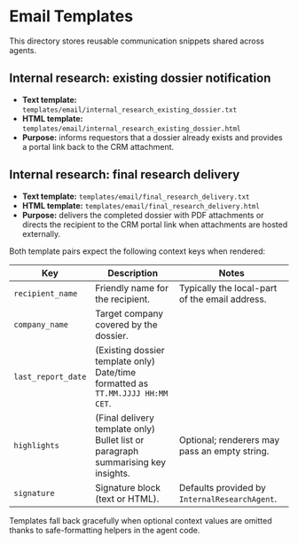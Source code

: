 # Email Templates

This directory stores reusable communication snippets shared across agents.

## Internal research: existing dossier notification
- **Text template:** `templates/email/internal_research_existing_dossier.txt`
- **HTML template:** `templates/email/internal_research_existing_dossier.html`
- **Purpose:** informs requestors that a dossier already exists and provides a portal link back to the CRM attachment.

## Internal research: final research delivery
- **Text template:** `templates/email/final_research_delivery.txt`
- **HTML template:** `templates/email/final_research_delivery.html`
- **Purpose:** delivers the completed dossier with PDF attachments or directs the recipient to the CRM portal link when attachments are hosted externally.

Both template pairs expect the following context keys when rendered:

| Key | Description | Notes |
| --- | ----------- | ----- |
| `recipient_name` | Friendly name for the recipient. | Typically the local-part of the email address. |
| `company_name` | Target company covered by the dossier. | | 
| `last_report_date` | (Existing dossier template only) Date/time formatted as `TT.MM.JJJJ HH:MM CET`. | |
| `highlights` | (Final delivery template only) Bullet list or paragraph summarising key insights. | Optional; renderers may pass an empty string. |
| `signature` | Signature block (text or HTML). | Defaults provided by `InternalResearchAgent`. |

Templates fall back gracefully when optional context values are omitted thanks to safe-formatting helpers in the agent code.
